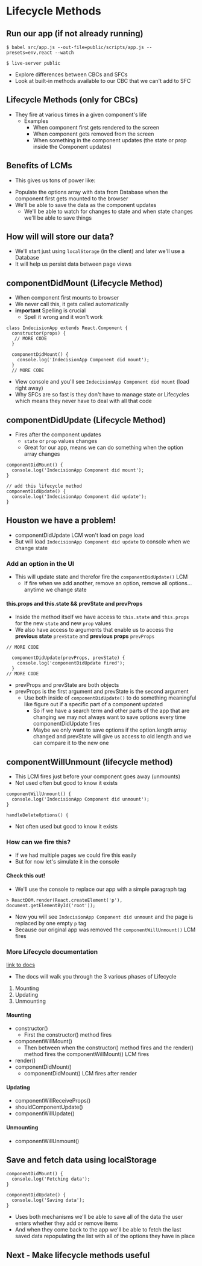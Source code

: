 # Lifecycle Methods
## Run our app (if not already running)

`$ babel src/app.js --out-file=public/scripts/app.js --presets=env,react --watch`

`$ live-server public`

* Explore differences between CBCs and SFCs
* Look at built-in methods available to our CBC that we can't add to SFC

## Lifecycle Methods (only for CBCs)
* They fire at various times in a given component's life
  - Examples
    + When component first gets rendered to the screen
    + When component gets removed from the screen
    + When something in the component updates (the state or prop inside the Component updates)
 
## Benefits of LCMs
* This gives us tons of power like:
- Populate the options array with data from Database when the component first gets mounted to the browser
- We'll be able to save the data as the component updates
  + We'll be able to watch for changes to state and when state changes we'll be able to save things 

## How will will store our data?
* We'll start just using `localStorage` (in the client) and later we'll use a Database
* It will help us persist data between page views

## componentDidMount (Lifecycle Method)
* When component first mounts to browser
* We never call this, it gets called automatically
* **important** Spelling is crucial
    - Spell it wrong and it won't work

```
class IndecisionApp extends React.Component {
  constructor(props) {
   // MORE CODE
  }

  componentDidMount() {
    console.log('IndecisionApp Component did mount');
  }
  // MORE CODE
```

* View console and you'll see `IndecisionApp Component did mount` (load right away)
* Why SFCs are so fast is they don't have to manage state or Lifecycles which means they never have to deal with all that code

## componentDidUpdate (Lifecycle Method)
* Fires after the component updates
    - `state` or `prop` values changes
    - Great for our app, means we can do something when the option array changes

```
componentDidMount() {
  console.log('IndecisionApp Component did mount');
}

// add this lifecycle method
componentDidUpdate() {
  console.log('IndecisionApp Component did update');
}
```

## Houston we have a problem!
* componentDidUpdate LCM won't load on page load
* But will load `IndecisionApp Component did update` to console when we change state

### Add an option in the UI
* This will update state and therefor fire the `componentDidUpdate()` LCM
  - If fire when we add another, remove an option, remove all options... anytime we change state

#### this.props and this.state && prevState and prevProps
* Inside the method itself we have access to `this.state` and `this.props` for the new `state` and new `prop` values
* We also have access to arguments that enable us to access the **previous state** `prevState` and **previous props** `prevProps`

```
// MORE CODE

  componentDidUpdate(prevProps, prevState) {
    console.log('componentDidUpdate fired');
  }
// MORE CODE
```

* prevProps and prevState are both objects
* prevProps is the first argument and prevState is the second argument
  - Use both inside of `componentDidUpdate()` to do something meaningful like figure out if a specific part of a component updated
    + So if we have a search term and other parts of the app that are changing we may not always want to save options every time componentDidUpdate fires
    + Maybe we only want to save options if the option.length array changed and prevState will give us access to old length and we can compare it to the new one

## componentWillUnmount (lifecycle method) 
* This LCM fires just before your component goes away (unmounts)
* Not used often but good to know it exists

```
componentWillUnmount() {
  console.log('IndecisionApp Component did unmount');
}

handleDeleteOptions() {
```

* Not often used but good to know it exists

### How can we fire this?
* If we had multiple pages we could fire this easily
* But for now let's simulate it in the console

#### Check this out!
* We'll use the console to replace our app with a simple paragraph tag

`> ReactDOM.render(React.createElement('p'), document.getElementById('root'));`

* Now you will see `IndecisionApp Component did unmount` and the page is replaced by one empty `p` tag
* Because our original app was removed the `componentWillUnmount()` LCM fires

### More Lifecycle documentation
[link to docs](https://reactjs.org/docs/react-component.html)
* The docs will walk you through the 3 various phases of Lifecycle

1. Mounting
2. Updating
3. Unmounting

#### Mounting
* constructor()
  - First the constructor() method fires
* componentWillMount()
  - Then between when the constructor() method fires and the render() method fires the componentWillMount() LCM fires
* render()
* componentDidMount()
  - componentDidMount() LCM fires after render

#### Updating
* componentWillReceiveProps()
* shouldComponentUpdate()
* componentWillUpdate()

#### Unmounting
* componentWillUnmount()

## Save and fetch data using localStorage
```
componentDidMount() {
  console.log('Fetching data');
}

componentDidUpdate() {
  console.log('Saving data');
}
```

* Uses both mechanisms we'll be able to save all of the data the user enters whether they add or remove items
* And when they come back to the app we'll be able to fetch the last saved data repopulating the list with all of the options they have in place

## Next - Make lifecycle methods useful

